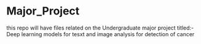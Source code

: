 # Major_Project
this repo will have files related on the  Undergraduate  major project titled:- Deep learning models for tesxt and image analysis for detection of cancer
